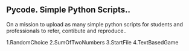 ## Pycode. Simple Python Scripts..
On a mission to upload as many simple python scripts for students and professionals to refer, contibute and reproduce..

1.RandomChoice
2.SumOfTwoNumbers
3.StartFile
4.TextBasedGame
